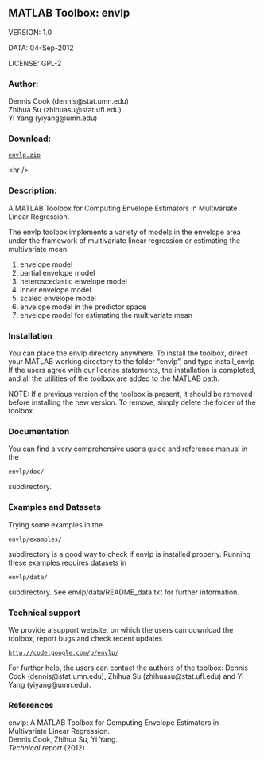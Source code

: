 <h2>MATLAB Toolbox: envlp</h2>
<p>VERSION: 1.0</p>
<p>DATA: 04-Sep-2012</p>
<p>LICENSE: GPL-2</p>
<h3>Author:</h3>
<p>Dennis Cook (dennis@stat.umn.edu)<br />Zhihua Su (zhihuasu@stat.ufl.edu)<br />Yi Yang (yiyang@umn.edu)</p>
<h3>Download:</h3>
<p><a href='https://drive.google.com/folderview?id=0B9_psc3Kp2oldjRuamZQd0JsWlU&usp=sharing'><pre><code>envlp.zip</code></pre></a></p>


&lt;hr /&gt;


<h3>Description:</h3>
<p>A MATLAB Toolbox for Computing Envelope Estimators in Multivariate Linear Regression.</p>
<p>The envlp toolbox implements a variety of models in the envelope area under the framework of multivariate linear regression or estimating the multivariate mean:</p>
<ol>
<li>envelope model</li>
<li>partial envelope model</li>
<li>heteroscedastic envelope model</li>
<li>inner envelope model</li>
<li>scaled envelope model</li>
<li>envelope model in the predictor space</li>
<li>envelope model for estimating the multivariate mean</li>
</ol>
<h3>Installation</h3>
<p>You can place the envlp directory anywhere. To install the toolbox, direct your MATLAB working directory to the folder “envlp”, and type install_envlp If the users agree with our license statements, the installation is completed, and all the utilities of the toolbox are added to the MATLAB path.</p>
<p>NOTE: If a previous version of the toolbox is present, it should be removed before installing the new version. To remove, simply delete the folder of the toolbox.</p>
<h3>Documentation</h3>
<p>You can find a very comprehensive user’s guide and reference manual in the <pre><code>envlp/doc/</code></pre> subdirectory.</p>
<h3>Examples and Datasets</h3>
<p>Trying some examples in the <pre><code>envlp/examples/</code></pre> subdirectory is a good way to check if envlp is installed properly. Running these examples requires datasets in <pre><code>envlp/data/</code></pre> subdirectory. See envlp/data/README_data.txt for further information.</p>
<h3>Technical support</h3>
<p>We provide a support website, on which the users can download the toolbox, report bugs and check recent updates <a href='http://code.google.com/p/envlp/'><pre><code>http://code.google.com/p/envlp/</code></pre></a>For further help, the users can contact the authors of the toolbox: Dennis Cook (dennis@stat.umn.edu), Zhihua Su (zhihuasu@stat.ufl.edu) and Yi Yang (yiyang@umn.edu).</p>
<h3>References</h3>
<p>envlp: A MATLAB Toolbox for Computing Envelope Estimators in Multivariate Linear Regression.<br />Dennis Cook, Zhihua Su, Yi Yang.<br /><em>Technical report</em> (2012)</p>